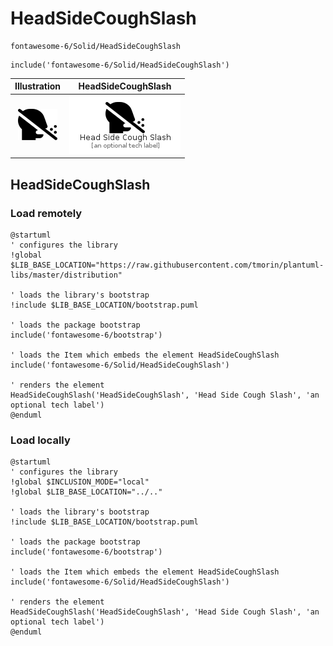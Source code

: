 # HeadSideCoughSlash


```text
fontawesome-6/Solid/HeadSideCoughSlash
```

```text
include('fontawesome-6/Solid/HeadSideCoughSlash')
```



| Illustration | HeadSideCoughSlash |
| :---: | :---: |
| ![illustration for Illustration](../../fontawesome-6/Solid/HeadSideCoughSlash.png) | ![illustration for HeadSideCoughSlash](../../fontawesome-6/Solid/HeadSideCoughSlash.Local.png) |




## HeadSideCoughSlash

### Load remotely
```plantuml
@startuml
' configures the library
!global $LIB_BASE_LOCATION="https://raw.githubusercontent.com/tmorin/plantuml-libs/master/distribution"

' loads the library's bootstrap
!include $LIB_BASE_LOCATION/bootstrap.puml

' loads the package bootstrap
include('fontawesome-6/bootstrap')

' loads the Item which embeds the element HeadSideCoughSlash
include('fontawesome-6/Solid/HeadSideCoughSlash')

' renders the element
HeadSideCoughSlash('HeadSideCoughSlash', 'Head Side Cough Slash', 'an optional tech label')
@enduml
```

### Load locally
```plantuml
@startuml
' configures the library
!global $INCLUSION_MODE="local"
!global $LIB_BASE_LOCATION="../.."

' loads the library's bootstrap
!include $LIB_BASE_LOCATION/bootstrap.puml

' loads the package bootstrap
include('fontawesome-6/bootstrap')

' loads the Item which embeds the element HeadSideCoughSlash
include('fontawesome-6/Solid/HeadSideCoughSlash')

' renders the element
HeadSideCoughSlash('HeadSideCoughSlash', 'Head Side Cough Slash', 'an optional tech label')
@enduml
```


